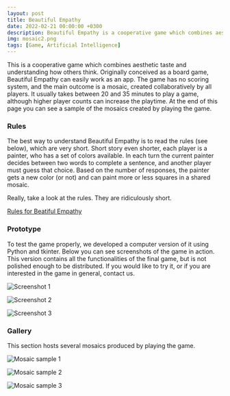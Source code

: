 ```yaml
---
layout: post
title: Beautiful Empathy
date: 2022-02-21 00:00:00 +0300
description: Beautiful Empathy is a cooperative game which combines aesthetic taste and understanding how others think. It integrates Artificial Intelligence models, and the main outcome is a mosaic created collaboratively.
img: mosaic2.png 
tags: [Game, Artificial Intelligence]
---
```


This is a cooperative game which combines aesthetic taste and understanding how others think. Originally conceived as a board game, Beautiful Empathy can easily work as an app. The game has no scoring system, and the main outcome is a mosaic, created collaboratively by all players. It usually takes between 20 and 35 minutes to play a game, although higher player counts can increase the playtime. At the end of this page you can see a sample of the mosaics created by playing the game.

### Rules

The best way to understand Beautiful Empathy is to read the rules (see below), which are very short. Short story even shorter, each player is a painter, who has a set of colors available. In each turn the current painter decides between two words to complete a sentence, and another player must guess that choice. Based on the number of responses, the painter gets a new color (or not) and can paint more or less squares in a shared mosaic.

Really, take a look at the rules. They are ridiculously short.

[Rules for Beatiful Empathy]({{site.baseurl}}/assets/docs/be_rules.pdf)


### Prototype

To test the game properly, we developed a computer version of it using Python and tkinter. Below you can see screenshots of the game in action. This version contains all the functionalities of the final game, but is not polished enough to be distributed. If you would like to try it, or if you are interested in the game in general, contact us.

![Screenshot 1]({{site.baseurl}}/assets/img/be/screenshot1.png)

![Screenshot 2]({{site.baseurl}}/assets/img/be/screenshot2.png)

![Screenshot 3]({{site.baseurl}}/assets/img/be/screenshot3.png)


### Gallery

This section hosts several mosaics produced by playing the game.

![Mosaic sample 1]({{site.baseurl}}/assets/img/be/mosaic1.png)

![Mosaic sample 2]({{site.baseurl}}/assets/img/be/mosaic2.png)

![Mosaic sample 3]({{site.baseurl}}/assets/img/be/mosaic3.png)

